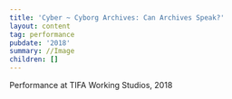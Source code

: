 ```yaml
---
title: 'Cyber ~ Cyborg Archives: Can Archives Speak?'
layout: content
tag: performance
pubdate: '2018'
summary: //Image
children: []
---
```

Performance at TIFA Working Studios, 2018
